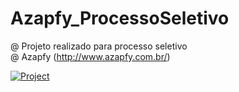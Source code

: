 # Azapfy_ProcessoSeletivo
@ Projeto realizado para processo seletivo  
@ Azapfy (http://www.azapfy.com.br/)


[![Project](https://img.youtube.com/vi/o9Phw-cJqBQ/0.jpg)](https://www.youtube.com/watch?v=o9Phw-cJqBQ)
